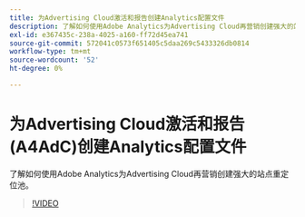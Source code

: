 ```yaml
---
title: 为Advertising Cloud激活和报告创建Analytics配置文件
description: 了解如何使用Adobe Analytics为Advertising Cloud再营销创建强大的站点重定位池。
exl-id: e367435c-238a-4025-a160-ff72d45ea741
source-git-commit: 572041c0573f651405c5daa269c5433326db0814
workflow-type: tm+mt
source-wordcount: '52'
ht-degree: 0%

---
```


# 为Advertising Cloud激活和报告(A4AdC)创建Analytics配置文件

了解如何使用Adobe Analytics为Advertising Cloud再营销创建强大的站点重定位池。

>[!VIDEO](https://video.tv.adobe.com/v/33503)
